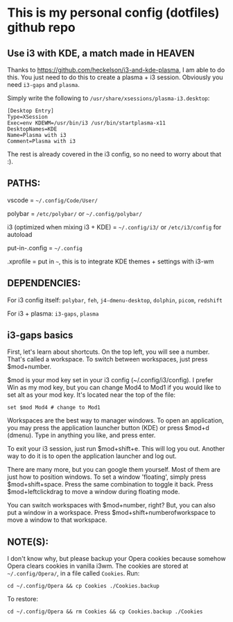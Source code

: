 # This is my personal config (dotfiles) github repo


## Use i3 with KDE, a match made in HEAVEN

Thanks to https://github.com/heckelson/i3-and-kde-plasma, I am able to do this. You just need to do this 
to create a plasma + i3 session. Obviously you need `i3-gaps` and `plasma`.

Simply write the following to `/usr/share/xsessions/plasma-i3.desktop`:
```
[Desktop Entry]
Type=XSession
Exec=env KDEWM=/usr/bin/i3 /usr/bin/startplasma-x11
DesktopNames=KDE
Name=Plasma with i3
Comment=Plasma with i3
```
The rest is already covered in the i3 config, so no need to worry about that :).
## PATHS:

vscode = `~/.config/Code/User/`

polybar = `/etc/polybar/` or `~/.config/polybar/`

i3 (optimized when mixing i3 + KDE) = `~/.config/i3/` or `/etc/i3/config` for autoload

put-in-.config = `~/.config`

.xprofile = put in `~`, this is to integrate KDE themes + settings with i3-wm


## DEPENDENCIES:

For i3 config itself: 
`polybar`, `feh`, `j4-dmenu-desktop`, `dolphin`, `picom`, `redshift` 


For i3 + plasma: `i3-gaps`, `plasma`

## i3-gaps basics

First, let's learn about shortcuts. On the top left, you will see a number. That's called a workspace. To switch between workspaces, just 
press $mod+number. 

$mod is your mod key set in your i3 config (~/.config/i3/config). I prefer Win as my mod key, but you can change Mod4 to Mod1 
if you would like to set alt as your mod key. It's located near the top of the file:
```
set $mod Mod4 # change to Mod1
```
Workspaces are the best way to manager windows. To open an application, you may press the application launcher button (KDE) or press $mod+d (dmenu). Type in anything you like, and press enter. 

To exit your i3 session, just run $mod+shift+e. This will log you out. Another way to do it is to open the application launcher and log out. 

There are many more, but you can google them yourself. Most of them are just how to position windows. To set a window 'floating', simply press $mod+shift+space. Press the same combination to toggle it back. Press $mod+leftclickdrag to move a window during floating mode.

You can switch workspaces with $mod+number, right? But, you can also put a window in a workspace. Press $mod+shift+numberofworkspace to move a window to that workspace.
## NOTE(S):

I don't know why, but please backup your Opera cookies because somehow Opera
clears cookies in vanilla i3wm. The cookies are stored at `~/.config/Opera/`, in a file
called `Cookies`. Run:

```
cd ~/.config/Opera && cp Cookies ./Cookies.backup
```
To restore:
```
cd ~/.config/Opera && rm Cookies && cp Cookies.backup ./Cookies
```